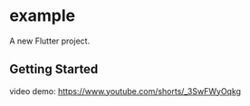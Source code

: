 # example

A new Flutter project.

## Getting Started

video demo:
https://www.youtube.com/shorts/_3SwFWyOqkg
